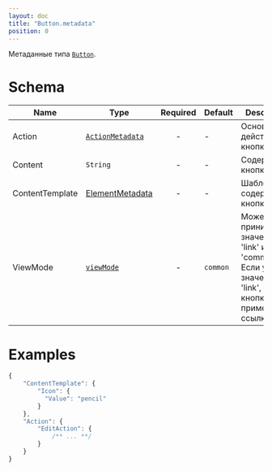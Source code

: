 ```yaml
---
layout: doc
title: "Button.metadata"
position: 0
---
```


Метаданные типа [`Button`](../).

# Schema

|Name|Type|Required|Default|Description|
|----|----|:--:|-------|-----------|
|Action|[`ActionMetadata`](../../../Core/Actions/Action.metadata/)| - | - |Основное действие кнопки|
|Content|`String`| - | - |Содержимое кнопки|
|ContentTemplate|[ElementMetadata](../../../Core/Elements/Element/Element.metadata/)| - | - |Шаблон содержимого кнопки|
|ViewMode|[`viewMode`](../../Core/viewMode/)| - |`common`|Может принимать значения: 'link' или 'common'. Если указать значение 'link', то кнопка примет вид ссылки|

# Examples

```js
{
	"ContentTemplate": {
		"Icon": {
		  "Value": "pencil"
		}
	},
	"Action": {
		"EditAction": {
			/** ... **/
		}
	}
}
```